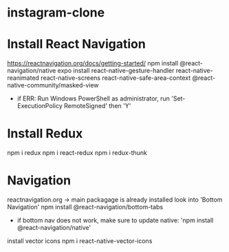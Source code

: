# instagram-clone


# Install React Navigation
https://reactnavigation.org/docs/getting-started/
npm install @react-navigation/native
expo install react-native-gesture-handler react-native-reanimated react-native-screens react-native-safe-area-context @react-native-community/masked-view
- if ERR: Run Windows PowerShell as administrator, run 'Set-ExecutionPolicy RemoteSigned' then 'Y'

# Install Redux
npm i redux
npm i react-redux
npm i redux-thunk

# Navigation
reactnavigation.org -> main packagage is already installed
look into 'Bottom Navigation'
npm install @react-navigation/bottom-tabs

* if bottom nav does not work, make sure to update native: 'npm install @react-navigation/native'

install vector icons
npm i react-native-vector-icons